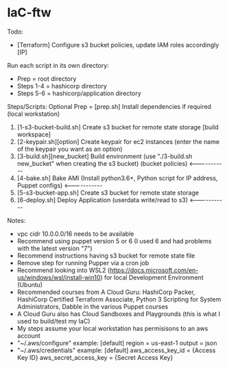 # IaC-ftw

Todo:
- [Terraform] Configure s3 bucket policies, update IAM roles accordingly [IP]

Run each script in its own directory:
- Prep = root directory
- Steps 1-4 = hashicorp directory
- Steps 5-6 = hashicorp/application directory

Steps/Scripts:
Optional Prep = [prep.sh] Install dependencies if required (local workstation)
1. [1-s3-bucket-build.sh] Create s3 bucket for remote state storage [build workspace]
2. [2-keypair.sh][option] Create keypair for ec2 instances (enter the name of the keypair you want as an option)
3. [3-build.sh][new_bucket] Build environment (use "./3-build.sh new_bucket" when creating the s3 bucket) (bucket policies) <-----------
4. [4-bake.sh] Bake AMI (Install python3.6+, Python script for IP address, Puppet configs) <-----------
5. [5-s3-bucket-app.sh] Create s3 bucket for remote state storage
6. [6-deploy.sh] Deploy Application (userdata write/read to s3) <-----------

Notes:
- vpc cidr 10.0.0.0/16 needs to be available
- Recommend using puppet version 5 or 6 (I used 6 and had problems with the latest version "7")
- Recommend instructions having s3 bucket for remote state file
- Remove step for running Pupper via a cron job
- Recommend looking into WSL2 (https://docs.microsoft.com/en-us/windows/wsl/install-win10) for local Development Environment (Ubuntu)
- Recommended courses from A Cloud Guru: HashiCorp Packer, HashiCorp Certified Terraform Associate, Python 3 Scripting for System Administrators, Dabble in the various Puppet courses
- A Cloud Guru also has Cloud Sandboxes and Playgrounds (this is what I used to build/test my IaC)
- My steps assume your local workstation has permisisons to an aws account
- "~/.aws/configure" example:
    [default]
    region = us-east-1
    output = json
- "~/.aws/credentials" example:
    [default]
    aws_access_key_id = {Access Key ID}
    aws_secret_access_key = {Secret Access Key}